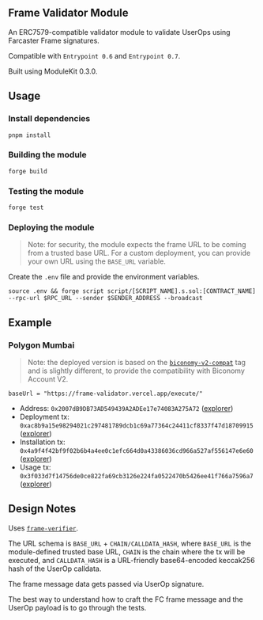 ## Frame Validator Module

An ERC7579-compatible validator module to validate UserOps using Farcaster Frame signatures.

Compatible with `Entrypoint 0.6` and `Entrypoint 0.7`.

Built using ModuleKit 0.3.0.

## Usage

### Install dependencies

```shell
pnpm install
```

### Building the module

```shell
forge build
```

### Testing the module

```shell
forge test
```

### Deploying the module

> Note: for security, the module expects the frame URL to be coming from a trusted base URL. For a custom deployment, you can provide your own URL using the `BASE_URL` variable.

Create the `.env` file and provide the environment variables.

```shell
source .env && forge script script/[SCRIPT_NAME].s.sol:[CONTRACT_NAME] --rpc-url $RPC_URL --sender $SENDER_ADDRESS --broadcast
```

## Example

### Polygon Mumbai

> Note: the deployed version is based on the [`biconomy-v2-compat`](https://github.com/Destiner/module-frame/tree/biconomy-v2-compat) tag and is slightly different, to provide the compatibility with Biconomy Account V2.

```
baseUrl = "https://frame-validator.vercel.app/execute/"
```

- Address: `0x2007dB9DB73AD549439A2ADEe17e74083A275A72` ([explorer](https://mumbai.polygonscan.com/address/0x2007dB9DB73AD549439A2ADEe17e74083A275A72))
- Deployment tx: `0xac8b9a15e98294021c297481789dcb1c69a77364c24411cf8337f47d18709915` ([explorer](https://mumbai.polygonscan.com/tx/0xac8b9a15e98294021c297481789dcb1c69a77364c24411cf8337f47d18709915))
- Installation tx: `0x4a9f4f42bf9f02b6b4a4ee0c1efc664d0a43386036cd966a527af556147e6e60` ([explorer](https://mumbai.polygonscan.com/tx/0x4a9f4f42bf9f02b6b4a4ee0c1efc664d0a43386036cd966a527af556147e6e60))
- Usage tx: `0x3f033d7f14756de0ce822fa69cb3126e224fa0522470b5426ee41f766a7596a7` ([explorer](https://mumbai.polygonscan.com/tx/0x3f033d7f14756de0ce822fa69cb3126e224fa0522470b5426ee41f766a7596a7))

## Design Notes

Uses [`frame-verifier`](https://github.com/wilsoncusack/frame-verifier).

The URL schema is `BASE_URL` + `CHAIN/CALLDATA_HASH`, where `BASE_URL` is the module-defined trusted base URL, `CHAIN` is the chain where the tx will be executed, and `CALLDATA_HASH` is a URL-friendly base64-encoded keccak256 hash of the UserOp calldata.

The frame message data gets passed via UserOp signature.

The best way to understand how to craft the FC frame message and the UserOp payload is to go through the tests.
